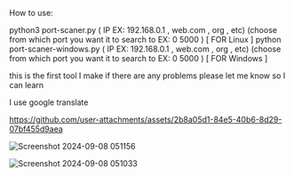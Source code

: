 How to use:

python3 port-scaner.py ( IP EX: 192.168.0.1 , web.com , org , etc) (choose from which port you want it to search to EX: 0 5000 ) [ FOR Linux ]
python port-scaner-windows.py ( IP EX: 192.168.0.1 , web.com , org , etc) (choose from which port you want it to search to EX: 0 5000 ) [ FOR Windows ]

this is the first tool I make if there are any problems please let me know so I can learn

I use google translate



https://github.com/user-attachments/assets/2b8a05d1-84e5-40b6-8d29-07bf455d9aea



![Screenshot 2024-09-08 051156](https://github.com/user-attachments/assets/73543d58-5e7a-4b8e-b4da-3e3e222892e3)




![Screenshot 2024-09-08 051033](https://github.com/user-attachments/assets/52721d4f-6559-4dcc-99d2-741aea3d09e3)
